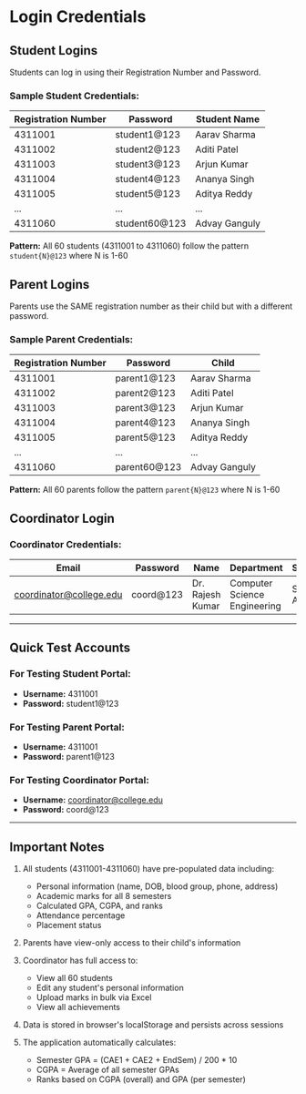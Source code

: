 # Login Credentials

## Student Logins
Students can log in using their Registration Number and Password.

### Sample Student Credentials:
| Registration Number | Password | Student Name |
|-------------------|----------|--------------|
| 4311001 | student1@123 | Aarav Sharma |
| 4311002 | student2@123 | Aditi Patel |
| 4311003 | student3@123 | Arjun Kumar |
| 4311004 | student4@123 | Ananya Singh |
| 4311005 | student5@123 | Aditya Reddy |
| ... | ... | ... |
| 4311060 | student60@123 | Advay Ganguly |

**Pattern:** All 60 students (4311001 to 4311060) follow the pattern `student{N}@123` where N is 1-60

## Parent Logins
Parents use the SAME registration number as their child but with a different password.

### Sample Parent Credentials:
| Registration Number | Password | Child |
|-------------------|----------|-------|
| 4311001 | parent1@123 | Aarav Sharma |
| 4311002 | parent2@123 | Aditi Patel |
| 4311003 | parent3@123 | Arjun Kumar |
| 4311004 | parent4@123 | Ananya Singh |
| 4311005 | parent5@123 | Aditya Reddy |
| ... | ... | ... |
| 4311060 | parent60@123 | Advay Ganguly |

**Pattern:** All 60 parents follow the pattern `parent{N}@123` where N is 1-60

## Coordinator Login

### Coordinator Credentials:
| Email | Password | Name | Department | Section |
|-------|----------|------|------------|---------|
| coordinator@college.edu | coord@123 | Dr. Rajesh Kumar | Computer Science Engineering | Section A |

---

## Quick Test Accounts

### For Testing Student Portal:
- **Username:** 4311001
- **Password:** student1@123

### For Testing Parent Portal:
- **Username:** 4311001
- **Password:** parent1@123

### For Testing Coordinator Portal:
- **Username:** coordinator@college.edu
- **Password:** coord@123

---

## Important Notes

1. All students (4311001-4311060) have pre-populated data including:
   - Personal information (name, DOB, blood group, phone, address)
   - Academic marks for all 8 semesters
   - Calculated GPA, CGPA, and ranks
   - Attendance percentage
   - Placement status

2. Parents have view-only access to their child's information

3. Coordinator has full access to:
   - View all 60 students
   - Edit any student's personal information
   - Upload marks in bulk via Excel
   - View all achievements

4. Data is stored in browser's localStorage and persists across sessions

5. The application automatically calculates:
   - Semester GPA = (CAE1 + CAE2 + EndSem) / 200 * 10
   - CGPA = Average of all semester GPAs
   - Ranks based on CGPA (overall) and GPA (per semester)
